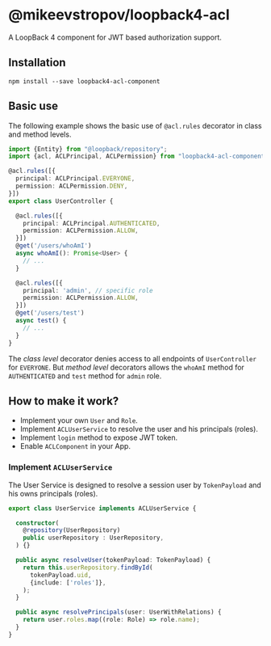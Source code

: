 # @mikeevstropov/loopback4-acl

A LoopBack 4 component for JWT based authorization support.

## Installation

```shell
npm install --save loopback4-acl-component
```

## Basic use

The following example shows the basic use of `@acl.rules` decorator in class and method levels.

```ts
import {Entity} from "@loopback/repository";
import {acl, ACLPrincipal, ACLPermission} from "loopback4-acl-component";

@acl.rules([{
  principal: ACLPrincipal.EVERYONE,
  permission: ACLPermission.DENY,
}])
export class UserController {

  @acl.rules([{
    principal: ACLPrincipal.AUTHENTICATED,
    permission: ACLPermission.ALLOW,
  }])
  @get('/users/whoAmI')
  async whoAmI(): Promise<User> {
    // ...
  }

  @acl.rules([{
    principal: 'admin', // specific role
    permission: ACLPermission.ALLOW,
  }])
  @get('/users/test')
  async test() {
    // ...
  }
}
```

The *class level* decorator denies access to all endpoints of
`UserController` for `EVERYONE`. But *method level* decorators allows the `whoAmI` method
for `AUTHENTICATED` and `test` method for
`admin` role.

## How to make it work?

- Implement your own `User` and `Role`.
- Implement `ACLUserService` to resolve the user and his principals (roles).
- Implement `login` method to expose JWT token.
- Enable `ACLComponent` in your App.

### Implement `ACLUserService`

The User Service is designed to resolve a session user by `TokenPayload` and his owns
principals (roles).

```ts
export class UserService implements ACLUserService {

  constructor(
    @repository(UserRepository)
    public userRepository : UserRepository,
  ) {}

  public async resolveUser(tokenPayload: TokenPayload) {
    return this.userRepository.findById(
      tokenPayload.uid,
      {include: ['roles']},
    );
  }

  public async resolvePrincipals(user: UserWithRelations) {
    return user.roles.map((role: Role) => role.name);
  }
}
```
